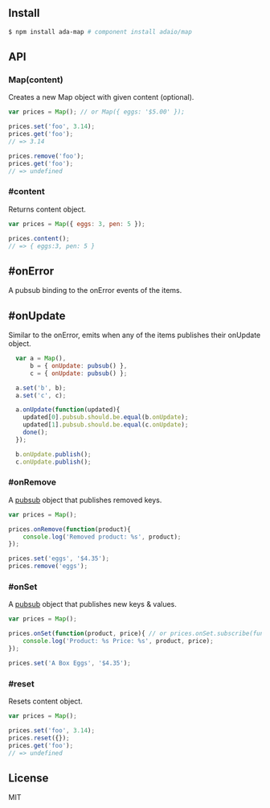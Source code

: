 ## Install

```bash
$ npm install ada-map # component install adaio/map
```

## API

### Map(content)

Creates a new Map object with given content (optional).

```js
var prices = Map(); // or Map({ eggs: '$5.00' });

prices.set('foo', 3.14);
prices.get('foo');
// => 3.14

prices.remove('foo');
prices.get('foo');
// => undefined
```

### #content

Returns content object.

```js
var prices = Map({ eggs: 3, pen: 5 });

prices.content();
// => { eggs:3, pen: 5 }
```

## #onError
A pubsub binding to the onError events of the items.

## #onUpdate
Similar to the onError, emits when any of the items publishes their onUpdate object.

```js
  var a = Map(),
      b = { onUpdate: pubsub() },
      c = { onUpdate: pubsub() };

  a.set('b', b);
  a.set('c', c);

  a.onUpdate(function(updated){
    updated[0].pubsub.should.be.equal(b.onUpdate);
    updated[1].pubsub.should.be.equal(c.onUpdate);
    done();
  });

  b.onUpdate.publish();
  c.onUpdate.publish();
```

### #onRemove

A [pubsub](http://github.com/adaio/pubsub) object that publishes removed keys.

```js
var prices = Map();

prices.onRemove(function(product){
    console.log('Removed product: %s', product);
});

prices.set('eggs', '$4.35');
prices.remove('eggs');
```

### #onSet

A [pubsub](http://github.com/adaio/pubsub) object that publishes new keys & values.

```js
var prices = Map();

prices.onSet(function(product, price){ // or prices.onSet.subscribe(function...
    console.log('Product: %s Price: %s', product, price);
});

prices.set('A Box Eggs', '$4.35');
```



### #reset

Resets content object.

```js
var prices = Map();

prices.set('foo', 3.14);
prices.reset({});
prices.get('foo');
// => undefined
```

## License

  MIT

